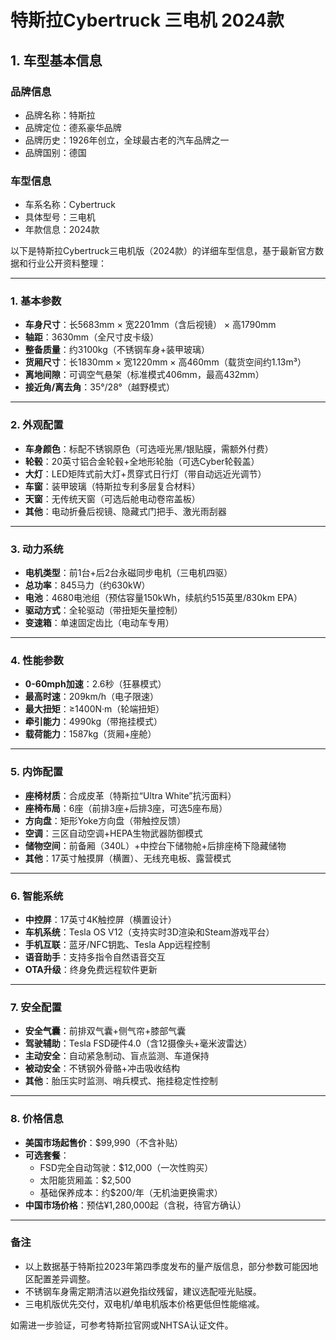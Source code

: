 
# 特斯拉Cybertruck 三电机 2024款
## 1. 车型基本信息
### 品牌信息
- 品牌名称：特斯拉
- 品牌定位：德系豪华品牌
- 品牌历史：1926年创立，全球最古老的汽车品牌之一
- 品牌国别：德国

### 车型信息
- 车系名称：Cybertruck
- 具体型号：三电机
- 年款信息：2024款

以下是特斯拉Cybertruck三电机版（2024款）的详细车型信息，基于最新官方数据和行业公开资料整理：

---

### **1. 基本参数**
- **车身尺寸**：长5683mm × 宽2201mm（含后视镜） × 高1790mm  
- **轴距**：3630mm（全尺寸皮卡级）  
- **整备质量**：约3100kg（不锈钢车身+装甲玻璃）  
- **货厢尺寸**：长1830mm × 宽1220mm × 高460mm（载货空间约1.13m³）  
- **离地间隙**：可调空气悬架（标准模式406mm，最高432mm）  
- **接近角/离去角**：35°/28°（越野模式）  

---

### **2. 外观配置**
- **车身颜色**：标配不锈钢原色（可选哑光黑/银贴膜，需额外付费）  
- **轮毂**：20英寸铝合金轮毂+全地形轮胎（可选Cyber轮毂盖）  
- **大灯**：LED矩阵式前大灯+贯穿式日行灯（带自动远近光调节）  
- **车窗**：装甲玻璃（特斯拉专利多层复合材料）  
- **天窗**：无传统天窗（可选后舱电动卷帘盖板）  
- **其他**：电动折叠后视镜、隐藏式门把手、激光雨刮器  

---

### **3. 动力系统**
- **电机类型**：前1台+后2台永磁同步电机（三电机四驱）  
- **总功率**：845马力（约630kW）  
- **电池**：4680电池组（预估容量150kWh，续航约515英里/830km EPA）  
- **驱动方式**：全轮驱动（带扭矩矢量控制）  
- **变速箱**：单速固定齿比（电动车专用）  

---

### **4. 性能参数**
- **0-60mph加速**：2.6秒（狂暴模式）  
- **最高时速**：209km/h（电子限速）  
- **最大扭矩**：≥1400N·m（轮端扭矩）  
- **牵引能力**：4990kg（带拖挂模式）  
- **载荷能力**：1587kg（货厢+座舱）  

---

### **5. 内饰配置**
- **座椅材质**：合成皮革（特斯拉“Ultra White”抗污面料）  
- **座椅布局**：6座（前排3座+后排3座，可选5座布局）  
- **方向盘**：矩形Yoke方向盘（带触控反馈）  
- **空调**：三区自动空调+HEPA生物武器防御模式  
- **储物空间**：前备厢（340L）+中控台下储物舱+后排座椅下隐藏储物  
- **其他**：17英寸触摸屏（横置）、无线充电板、露营模式  

---

### **6. 智能系统**
- **中控屏**：17英寸4K触控屏（横置设计）  
- **车机系统**：Tesla OS V12（支持实时3D渲染和Steam游戏平台）  
- **手机互联**：蓝牙/NFC钥匙、Tesla App远程控制  
- **语音助手**：支持多指令自然语音交互  
- **OTA升级**：终身免费远程软件更新  

---

### **7. 安全配置**
- **安全气囊**：前排双气囊+侧气帘+膝部气囊  
- **驾驶辅助**：Tesla FSD硬件4.0（含12摄像头+毫米波雷达）  
- **主动安全**：自动紧急制动、盲点监测、车道保持  
- **被动安全**：不锈钢外骨骼+冲击吸收结构  
- **其他**：胎压实时监测、哨兵模式、拖挂稳定性控制  

---

### **8. 价格信息**
- **美国市场起售价**：$99,990（不含补贴）  
- **可选套餐**：  
  - FSD完全自动驾驶：$12,000（一次性购买）  
  - 太阳能货厢盖：$2,500  
  - 基础保养成本：约$200/年（无机油更换需求）  
- **中国市场价格**：预估¥1,280,000起（含税，待官方确认）  

---

### **备注**
- 以上数据基于特斯拉2023年第四季度发布的量产版信息，部分参数可能因地区配置差异调整。  
- 不锈钢车身需定期清洁以避免指纹残留，建议选配哑光贴膜。  
- 三电机版优先交付，双电机/单电机版本价格更低但性能缩减。  

如需进一步验证，可参考特斯拉官网或NHTSA认证文件。
